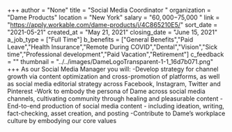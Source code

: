 +++
author = "None"
title = "Social Media Coordinator "
organization = "Dame Products"
location = "New York"
salary = "$60,000-$75,000 "
link = "https://apply.workable.com/dame-products/j/4C865210E5/"
sort_date = "2021-05-21"
created_at = "May 21, 2021"
closing_date = "June 15, 2021"
a_job_type = ["Full Time"]
b_benefits = ["General Benefits","Paid Leave","Health Insurance","Remote During COVID","Dental","Vision","Sick time","Professional development","Paid Vacation","Retirement"]
c_feedback = ""
thumbnail = "../../images/DameLogoTransparent-1-1_16d7b071.png"
+++
As our Social Media Manager you will:
-Develop strategy for channel growth via content optimization and cross-promotion of platforms, as well as social media editorial strategy across Facebook, Instagram, Twitter and Pinterest
-Work to embody the persona of Dame across social media channels, cultivating community through healing and pleasurable content
-End-to-end production of social media content - including ideation, writing, fact-checking, asset creation, and posting
-Contribute to Dame’s workplace culture by embodying our core values